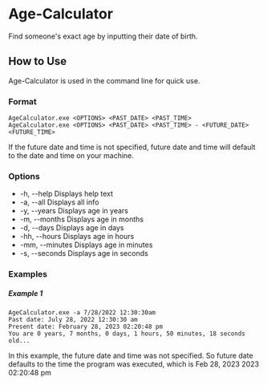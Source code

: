 # Age-Calculator
Find someone's exact age by inputting their date of birth.
## How to Use
Age-Calculator is used in the command line for quick use.
### Format 
```
AgeCalculator.exe <OPTIONS> <PAST_DATE> <PAST_TIME>
AgeCalculator.exe <OPTIONS> <PAST_DATE> <PAST_TIME> - <FUTURE_DATE> <FUTURE_TIME> 
```
If the future date and time is not specified, future date and time will default to the date and time on your machine.
### Options
* -h, --help            Displays help text
* -a, --all             Displays all info 
* -y, --years           Displays age in years
* -m, --months          Displays age in months
* -d, --days            Displays age in days
* -hh, --hours          Displays age in hours
* -mm, --minutes        Displays age in minutes
* -s, --seconds         Displays age in seconds
### Examples
##### Example 1
```
AgeCalculator.exe -a 7/28/2022 12:30:30am
Past date: July 28, 2022 12:30:30 am
Present date: February 28, 2023 02:20:48 pm
You are 0 years, 7 months, 0 days, 1 hours, 50 minutes, 18 seconds old...
```
In this example, the future date and time was not specified. So future date defaults to the time the program was executed, which is Feb 28, 2023 2023 02:20:48 pm
